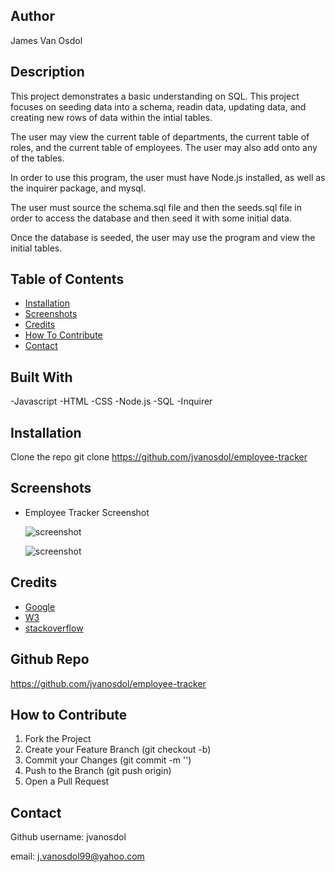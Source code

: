 ## <Employee-Tracker>

## Author

James Van Osdol

## Description

This project demonstrates a basic understanding on SQL. This project focuses on seeding data into a schema, readin data, updating data, and creating new rows of data within the intial tables. 

The user may view the current table of departments, the current table of roles, and the current table of employees. The user may also add onto any of the tables. 

In order to use this program, the user must have Node.js installed, as well as the inquirer package, and mysql.

The user must source the schema.sql file and then the seeds.sql file in order to access the database and then seed it with some initial data. 

Once the database is seeded, the user may use the program and view the initial tables.

## Table of Contents

- [Installation](#installation)
- [Screenshots](#screenshots)
- [Credits](#credits)
- [How To Contribute](#how-to-contribute)
- [Contact](#contact)


## Built With

-Javascript
-HTML
-CSS
-Node.js
-SQL
-Inquirer



## Installation

Clone the repo
git clone https://github.com/jvanosdol/employee-tracker


## Screenshots


- Employee Tracker Screenshot


  ![screenshot](/assets/employee-tracker-start.png)
  
  ![screenshot](assets/employee-tracker-updated-table.png)

## Credits

- [Google](https://www.google.com)
- [W3](https://www.w3schools.com)
- [stackoverflow](https://stackoverflow.com/)





## Github Repo

https://github.com/jvanosdol/employee-tracker


## How to Contribute

1. Fork the Project
2. Create your Feature Branch (git checkout -b)
3. Commit your Changes (git commit -m '')
4. Push to the Branch (git push origin)
5. Open a Pull Request


## Contact

Github username: jvanosdol

email: j.vanosdol99@yahoo.com
